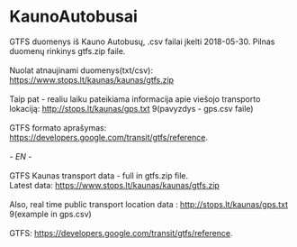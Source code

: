 # KaunoAutobusai
GTFS duomenys iš Kauno Autobusų, .csv failai įkelti 2018-05-30. 
Pilnas duomenų rinkinys gtfs.zip faile.
<br><br>
Nuolat atnaujinami duomenys(txt/csv):
https://www.stops.lt/kaunas/kaunas/gtfs.zip
<br><br>
Taip pat - realiu laiku pateikiama informacija apie viešojo transporto lokaciją:
http://stops.lt/kaunas/gps.txt 9(pavyzdys - gps.csv faile)
<br><br>
GTFS formato aprašymas: https://developers.google.com/transit/gtfs/reference.
<br><br>
<em>- EN - </em>
<br><br>
GTFS Kaunas transport data - full in gtfs.zip file.
<br> Latest data:
https://www.stops.lt/kaunas/kaunas/gtfs.zip
<br><br>
Also, real time public transport location data :
http://stops.lt/kaunas/gps.txt 9(example in gps.csv)
<br><br>
GTFS: https://developers.google.com/transit/gtfs/reference.


